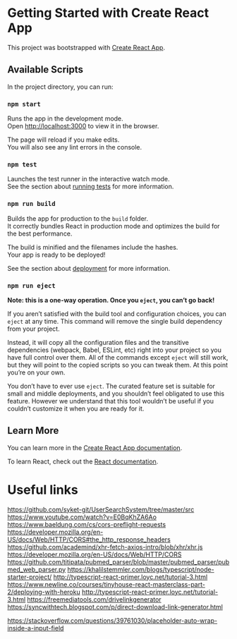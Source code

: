 # Getting Started with Create React App

This project was bootstrapped with [Create React App](https://github.com/facebook/create-react-app).

## Available Scripts

In the project directory, you can run:

### `npm start`

Runs the app in the development mode.\
Open [http://localhost:3000](http://localhost:3000) to view it in the browser.

The page will reload if you make edits.\
You will also see any lint errors in the console.

### `npm test`

Launches the test runner in the interactive watch mode.\
See the section about [running tests](https://facebook.github.io/create-react-app/docs/running-tests) for more information.

### `npm run build`

Builds the app for production to the `build` folder.\
It correctly bundles React in production mode and optimizes the build for the best performance.

The build is minified and the filenames include the hashes.\
Your app is ready to be deployed!

See the section about [deployment](https://facebook.github.io/create-react-app/docs/deployment) for more information.

### `npm run eject`

**Note: this is a one-way operation. Once you `eject`, you can’t go back!**

If you aren’t satisfied with the build tool and configuration choices, you can `eject` at any time. This command will remove the single build dependency from your project.

Instead, it will copy all the configuration files and the transitive dependencies (webpack, Babel, ESLint, etc) right into your project so you have full control over them. All of the commands except `eject` will still work, but they will point to the copied scripts so you can tweak them. At this point you’re on your own.

You don’t have to ever use `eject`. The curated feature set is suitable for small and middle deployments, and you shouldn’t feel obligated to use this feature. However we understand that this tool wouldn’t be useful if you couldn’t customize it when you are ready for it.

## Learn More

You can learn more in the [Create React App documentation](https://facebook.github.io/create-react-app/docs/getting-started).

To learn React, check out the [React documentation](https://reactjs.org/).

# Useful links
https://github.com/syket-git/UserSearchSystem/tree/master/src
https://www.youtube.com/watch?v=E0BqKhZA6Ao
https://www.baeldung.com/cs/cors-preflight-requests
https://developer.mozilla.org/en-US/docs/Web/HTTP/CORS#the_http_response_headers
https://github.com/academind/xhr-fetch-axios-intro/blob/xhr/xhr.js
https://developer.mozilla.org/en-US/docs/Web/HTTP/CORS
https://github.com/titipata/pubmed_parser/blob/master/pubmed_parser/pubmed_web_parser.py
https://khalilstemmler.com/blogs/typescript/node-starter-project/
http://typescript-react-primer.loyc.net/tutorial-3.html
https://www.newline.co/courses/tinyhouse-react-masterclass-part-2/deploying-with-heroku
http://typescript-react-primer.loyc.net/tutorial-3.html
https://freemediatools.com/drivelinkgenerator
https://syncwithtech.blogspot.com/p/direct-download-link-generator.html

https://stackoverflow.com/questions/39761030/placeholder-auto-wrap-inside-a-input-field